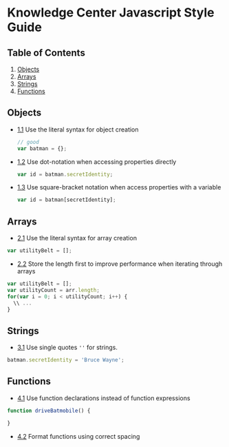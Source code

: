 # Knowledge Center Javascript Style Guide

## Table of Contents

  1. [Objects](#objects)
  2. [Arrays](#arrays)
  3. [Strings](#strings)
  4. [Functions](#functions)

## Objects

  - [1.1](#1.1) Use the literal syntax for object creation

    ```javascript
    // good
    var batman = {};
    ```
  
  - [1.2](#1.2) Use dot-notation when accessing properties directly
  
    ```javascript
    var id = batman.secretIdentity;
    ```
  - [1.3](#1.3) Use square-bracket notation when access properties with a variable
  
    ```javascript
    var id = batman[secretIdentity];
    ```

## Arrays

  - [2.1](#2.1) Use the literal syntax for array creation
  
  ```javascript
  var utilityBelt = [];
  ```
  
  - [2.2](#2.2) Store the length first to improve performance when iterating through arrays
  
  ```javascript
  var utilityBelt = [];
  var utilityCount = arr.length;
  for(var i = 0; i < utilityCount; i++) {
    \\ ...
  }
  ```

## Strings

  - [3.1](#3.1) Use single quotes `''` for strings.
  
  ```javascript
  batman.secretIdentity = 'Bruce Wayne';
  ```
## Functions

  - [4.1](#4.1) Use function declarations instead of function expressions
  
  ```javascript
  function driveBatmobile() {
  
  }
  ```
  
  - [4.2](#4.1) Format functions using correct spacing
